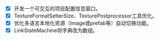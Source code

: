 - [x] 开发一个可交互的项目配置信息窗口。
- [x] TextureFormatSetterSize、TexturePostprocessor工具优化。
- [x] 优化多语言本地化资源（Image或prefab等）自动切换功能。
- [x] LinkStateMachine将字典改为数组。